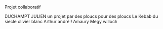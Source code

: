 Projet collaboratif 










DUCHAMPT JULIEN 
un projet par des ploucs pour des ploucs
Le Kebab du siecle
olivier blanc
Arthur andré !
Amaury Megy
willoch
